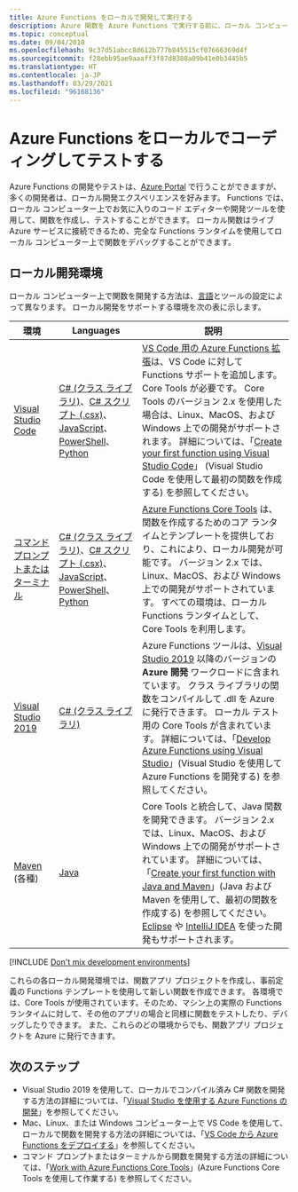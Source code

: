 ```yaml
---
title: Azure Functions をローカルで開発して実行する
description: Azure 関数を Azure Functions で実行する前に、ローカル コンピューターでコーディングしてテストする方法について説明します。
ms.topic: conceptual
ms.date: 09/04/2018
ms.openlocfilehash: 9c37d51abcc8d612b777b845515cf07666369d4f
ms.sourcegitcommit: f28ebb95ae9aaaff3f87d8388a09b41e0b3445b5
ms.translationtype: HT
ms.contentlocale: ja-JP
ms.lasthandoff: 03/29/2021
ms.locfileid: "96168136"
---
```

# <a name="code-and-test-azure-functions-locally"></a>Azure Functions をローカルでコーディングしてテストする

Azure Functions の開発やテストは、[Azure Portal] で行うことができますが、多くの開発者は、ローカル開発エクスペリエンスを好みます。 Functions では、ローカル コンピューター上でお気に入りのコード エディターや開発ツールを使用して、関数を作成し、テストすることができます。 ローカル関数はライブ Azure サービスに接続できるため、完全な Functions ランタイムを使用してローカル コンピューター上で関数をデバッグすることができます。

## <a name="local-development-environments"></a>ローカル開発環境

ローカル コンピューター上で関数を開発する方法は、[言語](supported-languages.md)とツールの設定によって異なります。 ローカル開発をサポートする環境を次の表に示します。

|環境                              |Languages         |説明|
|-----------------------------------------|------------|---|
|[Visual Studio Code](functions-develop-vs-code.md)| [C# (クラス ライブラリ)](functions-dotnet-class-library.md)、[C# スクリプト (.csx)](functions-reference-csharp.md)、[JavaScript](functions-reference-node.md)、[PowerShell](./create-first-function-vs-code-powershell.md)、[Python](functions-reference-python.md) | [VS Code 用の Azure Functions 拡張](https://marketplace.visualstudio.com/items?itemName=ms-azuretools.vscode-azurefunctions)は、VS Code に対して Functions サポートを追加します。 Core Tools が必要です。 Core Tools のバージョン 2.x を使用した場合は、Linux、MacOS、および Windows 上での開発がサポートされます。 詳細については、「[Create your first function using Visual Studio Code](./create-first-function-vs-code-csharp.md)」 (Visual Studio Code を使用して最初の関数を作成する) を参照してください。 |
| [コマンド プロンプトまたはターミナル](functions-run-local.md) | [C# (クラス ライブラリ)](functions-dotnet-class-library.md)、[C# スクリプト (.csx)](functions-reference-csharp.md)、[JavaScript](functions-reference-node.md)、[PowerShell](functions-reference-powershell.md)、[Python](functions-reference-python.md) | [Azure Functions Core Tools] は、関数を作成するためのコア ランタイムとテンプレートを提供しており、これにより、ローカル開発が可能です。 バージョン 2.x では、Linux、MacOS、および Windows 上での開発がサポートされています。 すべての環境は、ローカル Functions ランタイムとして、Core Tools を利用します。 |
| [Visual Studio 2019](functions-develop-vs.md) | [C# (クラス ライブラリ)](functions-dotnet-class-library.md) | Azure Functions ツールは、[Visual Studio 2019](https://www.visualstudio.com/vs/) 以降のバージョンの **Azure 開発** ワークロードに含まれています。 クラス ライブラリの関数をコンパイルして .dll を Azure に発行できます。 ローカル テスト用の Core Tools が含まれています。 詳細については、「[Develop Azure Functions using Visual Studio](functions-develop-vs.md)」(Visual Studio を使用して Azure Functions を開発する) を参照してください。 |
| [Maven](./create-first-function-cli-java.md) (各種) | [Java](functions-reference-java.md) | Core Tools と統合して、Java 関数を開発できます。 バージョン 2.x では、Linux、MacOS、および Windows 上での開発がサポートされています。 詳細については、「[Create your first function with Java and Maven](./create-first-function-cli-java.md)」(Java および Maven を使用して、最初の関数を作成する) を参照してください。 [Eclipse](functions-create-maven-eclipse.md) や [IntelliJ IDEA](functions-create-maven-intellij.md) を使った開発もサポートされます。 |

[!INCLUDE [Don't mix development environments](../../includes/functions-mixed-dev-environments.md)]

これらの各ローカル開発環境では、関数アプリ プロジェクトを作成し、事前定義の Functions テンプレートを使用して新しい関数を作成できます。 各環境では、Core Tools が使用されています。そのため、マシン上の実際の Functions ランタイムに対して、その他のアプリの場合と同様に関数をテストしたり、デバッグしたりできます。 また、これらのどの環境からでも、関数アプリ プロジェクトを Azure に発行できます。

## <a name="next-steps"></a>次のステップ

+ Visual Studio 2019 を使用して、ローカルでコンパイル済み C# 関数を開発する方法の詳細については、「[Visual Studio を使用する Azure Functions の開発](functions-develop-vs.md)」を参照してください。
+ Mac、Linux、または Windows コンピューター上で VS Code を使用して、ローカルで関数を開発する方法の詳細については、「[VS Code から Azure Functions をデプロイする](/azure/developer/javascript/tutorial-vscode-serverless-node-01)」を参照してください。
+ コマンド プロンプトまたはターミナルから関数を開発する方法の詳細については、「[Work with Azure Functions Core Tools](functions-run-local.md)」(Azure Functions Core Tools を使用して作業する) を参照してください。

<!-- LINKS -->

[Azure Functions Core Tools]: https://www.npmjs.com/package/azure-functions-core-tools
[Azure Portal]: https://portal.azure.com
[Node.js]: https://docs.npmjs.com/getting-started/installing-node#osx-or-windows
